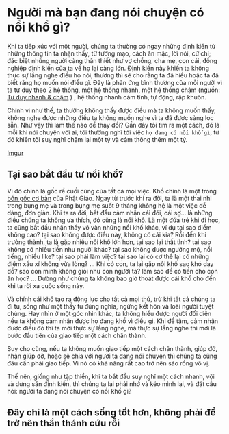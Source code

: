 # Người mà bạn đang nói chuyện có nổi khổ gì?

Khi ta tiếp xúc với một người, chúng ta thường có ngay những định kiến từ những thông tin ta nhận thấy, từ tướng mạo, cách ăn mặc, lời nói, cử chỉ; đặc biệt những người càng thân thiết như vợ chồng, cha mẹ, con cái, đồng nghiệp định kiến của ta về họ lại càng lớn. Định kiến này khiến ta không thực sự lắng nghe điều họ nói, thường thì sẽ cho rằng ta đã hiểu hoặc ta đã biết rằng họ muốn nói điều gì. Đây là phản ứng bình thường của mỗi người vì ta tư duy theo 2 hệ thống, một hệ̣ thống nhanh, một hệ thống chậm (nguồn: [Tư duy nhanh & chậm](https://alphabooks.vn/tu-duy-nhanh-va-cham) ) , hệ thống nhanh cảm tính, tự động, rập khuôn. 

Chính vì như thế, ta thường không thấy được điều mà ta không muốn thấy, không nghe được những điều ta không muốn nghe vì ta đã được sàng lọc sẵn. Như vậy thì làm thế nào để thay đổi? Gần đây tôi tìm ra một cách, đó là mỗi khi nói chuyện với ai, tôi thường nghĩ tới việc `họ đang có nổi khổ gì`, từ đó khiến tôi suy nghĩ chậm lại một tý và cảm thông thêm một tý. 

[Imgur](https://imgur.com/RpbCz4q)

## Tại sao bắt đầu tư nổi khổ? 

Vì đó chính là gốc rể cuối cùng của tất cả mọi việc. Khổ chính là một trong [bốn gốc cơ bản](https://vi.wikipedia.org/wiki/T%E1%BB%A9_di%E1%BB%87u_%C4%91%E1%BA%BF) của Phật Giáo. Ngay từ trước khi ra đời, ta là một thai nhi trong bụng mẹ và trong bụng mẹ suốt 9 tháng không hệ là một việc dễ dàng, đơn giản. Khi ta ra đời, bắt đầu cảm nhận cái đói, cái sợ... là những điều chúng ta không ưa thích, đó cũng là nổi khổ. Là một đứa trẻ khi đi học, ta cũng bắt đầu nhận thấy vô vàn những nổi khổ khác, ví dụ tại sao điểm không cao? tại sao không được điều này, không có cái kia? Rồi đến khi trưởng thành, ta là gặp nhiều nổi khổ lớn hơn, tại sao lại thất tình? tại sao không có nhiều tiền như người khác? tại sao không được ngưỡng mộ, nổi tiếng, nhiều like? tại sao phải làm việc? tại sao lại có cơ thể lại có những điểm xấu xí không vừa lòng? ... Khi có con, ta lại gặp nổi khổ sao khó dạy dỗ? sao con mình không giỏi như con người ta? làm sao để có tiền cho con ăn học? ...  Dường như chúng ta không bao giờ thoát được cái khổ cho đến khi ta rời xa cuộc sống này. 

Và chính cái khổ tạo ra động lực cho tất cả mọi thứ, trừ khi tất cả chúng ta đi tu, sống như một thầy tu đúng nghĩa, ngừng kết hôn và loài người tuyệt chủng. Hay nhìn ở một góc nhìn khác, ta không hiểu được người đối diện nếu ta không cảm nhận được họ đang khổ vì điều gì. Khi để tâm, cảm nhận được điều đó thì ta mới thực sự lắng nghe, mà thực sự lắng nghe thì mới là bước đầu tiên của giao tiếp một cách chân thành. 

Suy cho cùng, nếu ta không muốn giao tiếp một cách chân thành, giúp đỡ, nhận giúp đỡ, hoặc sẻ chia với người ta đang nói chuyện thì chúng ta cũng đâu cần phải giao tiếp. Vì nó có khả năng rất cao trở nên sáo rổng vô vị. 

Thế nên, giống như tập thiền, khi ta bắt đầu suy nghĩ một cách nhanh, vội và dựng sẵn định kiến, thì chúng ta lại phải nhớ và kéo mình lại, và đặt câu hỏi: người ta đang nói chuyện có nổi khổ gì? 

## Đây chỉ là một cách sống tốt hơn, không phải để trở nên thần thánh cứu rỗi 
